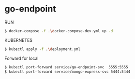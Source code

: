 # go-endpoint

RUN 

```bash
$ docker-compose -f .\docker-compose-dev.yml up -d
```
KUBERNETES
```bash
$ kubectl apply -f .\deployment.yml
```

Forward for local
```bash
$ kubectl port-forward service/go-endpoint-svc  5555:5555
$ kubectl port-forward service/mongo-express-svc 5444:5444
```